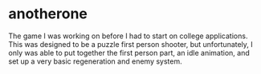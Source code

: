 # anotherone
The game I was working on before I had to start on college applications. This was designed to be a puzzle first person shooter, but unfortunately, I only was able to put together the first person part, an idle animation, and set up a very basic regeneration and enemy system.

